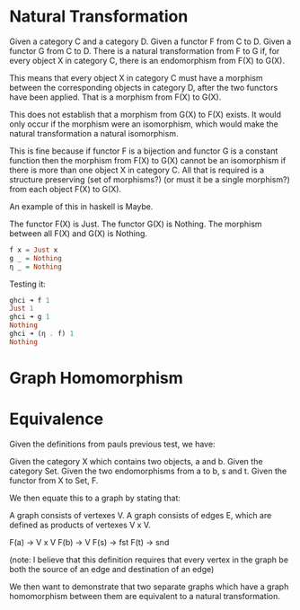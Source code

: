 # Natural Transformation

Given a category C and a category D.
Given a functor F from C to D.
Given a functor G from C to D.
There is a natural transformation from F to G if, for every object X in category C, there is an endomorphism from F(X) to G(X).

This means that every object X in category C must have a morphism between the corresponding objects in category D, after the two functors have been applied. That is a morphism from F(X) to G(X).

This does not establish that a morphism from G(X) to F(X) exists. It would only occur if the morphism were an isomorphism, which would make the natural transformation a natural isomorphism.

This is fine because if functor F is a bijection and functor G is a constant function then the morphism from F(X) to G(X) cannot be an isomorphism if there is more than one object X in category C.
All that is required is a structure preserving (set of morphisms?) (or must it be a single morphism?) from each object F(X) to G(X).

An example of this in haskell is Maybe.

The functor F(X) is Just.
The functor G(X) is Nothing.
The morphism between all F(X) and G(X) is Nothing.

```haskell
f x = Just x
g _ = Nothing
η _ = Nothing
```

Testing it:

```haskell
ghci ➜ f 1
Just 1
ghci ➜ g 1
Nothing
ghci ➜ (η . f) 1
Nothing
```

# Graph Homomorphism

# Equivalence

Given the definitions from pauls previous test, we have:

Given the category X which contains two objects, a and b.
Given the category Set.
Given the two endomorphisms from a to b, s and t.
Given the functor from X to Set, F.

We then equate this to a graph by stating that:

A graph consists of vertexes V.
A graph consists of edges E, which are defined as products of vertexes V x V.

F(a) -> V x V
F(b) -> V
F(s) -> fst
F(t) -> snd

(note: I believe that this definition requires that every vertex in the graph be both the source of an edge and destination of an edge)

We then want to demonstrate that two separate graphs which have a graph homomorphism between them are equivalent to a natural transformation.
